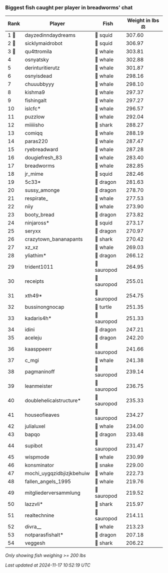 ### Biggest fish caught per player in breadworms' chat
| Rank | Player | Fish | Weight in lbs ⚖️ |
|------|--------|-----------|---------|
| 1 🥇  | dayzedinndaydreams | 🦑 squid | 307.60 |
| 2 🥈  | sicklymaidrobot | 🦑 squid | 306.97 |
| 3 🥉  | qu4ttromila | 🐳 whale | 303.81 |
| 4  | osnyatsky | 🐳 whale | 302.88 |
| 5  | derinturitierutz | 🐳 whale | 301.87 |
| 6  | osnyisdead | 🐳 whale | 298.16 |
| 7  | chuuubbyyy | 🐳 whale | 298.10 |
| 8  | kishma9 | 🐳 whale | 297.37 |
| 9  | fishingalt | 🐳 whale | 297.27 |
| 10  | islcfc* | 🐳 whale | 296.57 |
| 11  | puzzlow | 🐳 whale | 292.04 |
| 12  | miiiiisho | 🦈 shark | 288.27 |
| 13  | comiqq | 🐳 whale | 288.19 |
| 14  | paras220 | 🐳 whale | 287.47 |
| 15  | ryebreadward | 🐳 whale | 287.28 |
| 16  | dougiefresh_83 | 🐳 whale | 283.40 |
| 17  | breadworms | 🐳 whale | 282.85 |
| 18  | jr_mime | 🦑 squid | 282.46 |
| 19  | 5c33* | 🐉 dragon | 281.63 |
| 20  | sussy_amonge | 🐉 dragon | 278.70 |
| 21  | respirate_ | 🐳 whale | 277.53 |
| 22  | niiy | 🐳 whale | 273.90 |
| 23  | booty_bread | 🐉 dragon | 273.82 |
| 24  | ninjaross* | 🦑 squid | 273.17 |
| 25  | seryxx | 🐉 dragon | 270.97 |
| 26  | crazytown_bananapants | 🦈 shark | 270.42 |
| 27  | xz_xz | 🐳 whale | 269.03 |
| 28  | yliathim* | 🐉 dragon | 266.12 |
| 29  | trident1011 | 🦕 sauropod | 264.95 |
| 30  | receipts | 🦕 sauropod | 255.01 |
| 31  | xth49* | 🦕 sauropod | 254.75 |
| 32  | bussinongnocap | 🐢 turtle | 251.35 |
| 33  | kadaris4h* | 🦕 sauropod | 251.33 |
| 34  | idini | 🐉 dragon | 247.21 |
| 35  | aceleju | 🐉 dragon | 242.20 |
| 36  | kaasppeerr | 🦕 sauropod | 241.66 |
| 37  | c_mgi | 🐳 whale | 241.38 |
| 38  | pagmaninoff | 🦕 sauropod | 239.14 |
| 39  | leanmeister | 🦕 sauropod | 236.75 |
| 40  | doublehelicalstructure* | 🦕 sauropod | 235.33 |
| 41  | houseofieaves | 🦕 sauropod | 234.27 |
| 42  | julialuxel | 🐳 whale | 234.00 |
| 43  | bapqo | 🐉 dragon | 233.48 |
| 44  | supibot | 🦕 sauropod | 231.47 |
| 45  | wispmode | 🐳 whale | 230.99 |
| 46  | konsminator | 🐍 snake | 229.00 |
| 47  | mochi_uygqzidbjizjkbehuiw | 🐳 whale | 222.73 |
| 48  | fallen_angels_1995 | 🐳 whale | 219.76 |
| 49  | mitgliederversammlung | 🦕 sauropod | 219.52 |
| 50  | lazzvli* | 🦈 shark | 215.97 |
| 51  | realtechnine | 🦕 sauropod | 214.11 |
| 52  | divra__ | 🐳 whale | 213.23 |
| 53  | notparasfishalt* | 🐉 dragon | 207.18 |
| 54  | veggesh | 🦈 shark | 206.22 |

_Only showing fish weighing >= 200 lbs_

_Last updated at 2024-11-17 10:52:19 UTC_